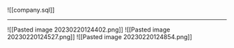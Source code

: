
![[company.sql]]
***

![[Pasted image 20230220124402.png]]
![[Pasted image 20230220124527.png]]
![[Pasted image 20230220124854.png]]
